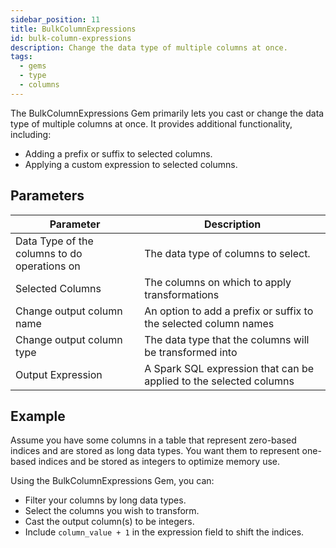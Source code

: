```yaml
---
sidebar_position: 11
title: BulkColumnExpressions
id: bulk-column-expressions
description: Change the data type of multiple columns at once.
tags:
  - gems
  - type
  - columns
---
```


The BulkColumnExpressions Gem primarily lets you cast or change the data type of multiple columns at once. It provides additional functionality, including:

- Adding a prefix or suffix to selected columns.
- Applying a custom expression to selected columns.

## Parameters

| Parameter                                    | Description                                                        |
| -------------------------------------------- | ------------------------------------------------------------------ |
| Data Type of the columns to do operations on | The data type of columns to select.                                |
| Selected Columns                             | The columns on which to apply transformations                      |
| Change output column name                    | An option to add a prefix or suffix to the selected column names   |
| Change output column type                    | The data type that the columns will be transformed into            |
| Output Expression                            | A Spark SQL expression that can be applied to the selected columns |

## Example

Assume you have some columns in a table that represent zero-based indices and are stored as long data types. You want them to represent one-based indices and be stored as integers to optimize memory use.

Using the BulkColumnExpressions Gem, you can:

- Filter your columns by long data types.
- Select the columns you wish to transform.
- Cast the output column(s) to be integers.
- Include `column_value + 1` in the expression field to shift the indices.
